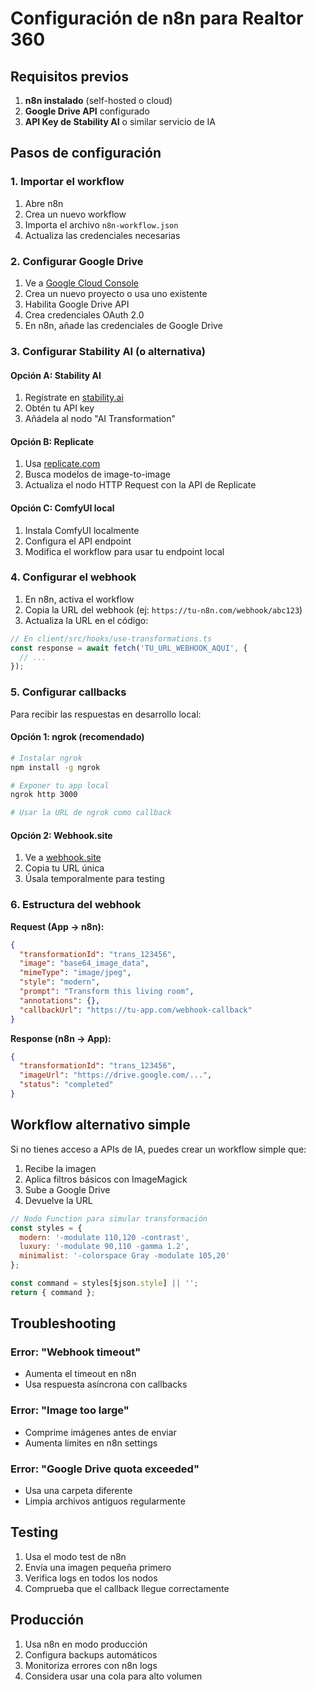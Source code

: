 # Configuración de n8n para Realtor 360

## Requisitos previos

1. **n8n instalado** (self-hosted o cloud)
2. **Google Drive API** configurado
3. **API Key de Stability AI** o similar servicio de IA

## Pasos de configuración

### 1. Importar el workflow

1. Abre n8n
2. Crea un nuevo workflow
3. Importa el archivo `n8n-workflow.json`
4. Actualiza las credenciales necesarias

### 2. Configurar Google Drive

1. Ve a [Google Cloud Console](https://console.cloud.google.com)
2. Crea un nuevo proyecto o usa uno existente
3. Habilita Google Drive API
4. Crea credenciales OAuth 2.0
5. En n8n, añade las credenciales de Google Drive

### 3. Configurar Stability AI (o alternativa)

#### Opción A: Stability AI
1. Regístrate en [stability.ai](https://stability.ai)
2. Obtén tu API key
3. Añádela al nodo "AI Transformation"

#### Opción B: Replicate
1. Usa [replicate.com](https://replicate.com)
2. Busca modelos de image-to-image
3. Actualiza el nodo HTTP Request con la API de Replicate

#### Opción C: ComfyUI local
1. Instala ComfyUI localmente
2. Configura el API endpoint
3. Modifica el workflow para usar tu endpoint local

### 4. Configurar el webhook

1. En n8n, activa el workflow
2. Copia la URL del webhook (ej: `https://tu-n8n.com/webhook/abc123`)
3. Actualiza la URL en el código:

```javascript
// En client/src/hooks/use-transformations.ts
const response = await fetch('TU_URL_WEBHOOK_AQUI', {
  // ...
});
```

### 5. Configurar callbacks

Para recibir las respuestas en desarrollo local:

#### Opción 1: ngrok (recomendado)
```bash
# Instalar ngrok
npm install -g ngrok

# Exponer tu app local
ngrok http 3000

# Usar la URL de ngrok como callback
```

#### Opción 2: Webhook.site
1. Ve a [webhook.site](https://webhook.site)
2. Copia tu URL única
3. Úsala temporalmente para testing

### 6. Estructura del webhook

**Request (App → n8n):**
```json
{
  "transformationId": "trans_123456",
  "image": "base64_image_data",
  "mimeType": "image/jpeg",
  "style": "modern",
  "prompt": "Transform this living room",
  "annotations": {},
  "callbackUrl": "https://tu-app.com/webhook-callback"
}
```

**Response (n8n → App):**
```json
{
  "transformationId": "trans_123456",
  "imageUrl": "https://drive.google.com/...",
  "status": "completed"
}
```

## Workflow alternativo simple

Si no tienes acceso a APIs de IA, puedes crear un workflow simple que:

1. Recibe la imagen
2. Aplica filtros básicos con ImageMagick
3. Sube a Google Drive
4. Devuelve la URL

```javascript
// Nodo Function para simular transformación
const styles = {
  modern: '-modulate 110,120 -contrast',
  luxury: '-modulate 90,110 -gamma 1.2',
  minimalist: '-colorspace Gray -modulate 105,20'
};

const command = styles[$json.style] || '';
return { command };
```

## Troubleshooting

### Error: "Webhook timeout"
- Aumenta el timeout en n8n
- Usa respuesta asíncrona con callbacks

### Error: "Image too large"
- Comprime imágenes antes de enviar
- Aumenta límites en n8n settings

### Error: "Google Drive quota exceeded"
- Usa una carpeta diferente
- Limpia archivos antiguos regularmente

## Testing

1. Usa el modo test de n8n
2. Envía una imagen pequeña primero
3. Verifica logs en todos los nodos
4. Comprueba que el callback llegue correctamente

## Producción

1. Usa n8n en modo producción
2. Configura backups automáticos
3. Monitoriza errores con n8n logs
4. Considera usar una cola para alto volumen
